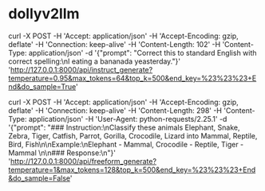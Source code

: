 # dollyv2llm
curl -X POST -H 'Accept: application/json' -H 'Accept-Encoding: gzip, deflate' -H 'Connection: keep-alive' -H 'Content-Length: 102' -H 'Content-Type: application/json' -d '{"prompt": "Correct this to standard English with correct spelling:\nI eating a bananada yeasterday."}' 'http://127.0.0.1:8000/api/instruct_generate?temperature=0.95&max_tokens=64&top_k=500&end_key=%23%23%23+End&do_sample=True'

curl -X POST -H 'Accept: application/json' -H 'Accept-Encoding: gzip, deflate' -H 'Connection: keep-alive' -H 'Content-Length: 298' -H 'Content-Type: application/json' -H 'User-Agent: python-requests/2.25.1' -d '{"prompt": "### Instruction:\nClassify these animals Elephant, Snake, Zebra, Tiger, Catfish, Parrot,                                                 Gorilla, Crocodile, Lizard into Mammal, Reptile, Bird, Fish\n\nExample:\nElephant - Mammal, Crocodile - Reptile, Tiger - Mammal \n\n### Response:\n"}' 'http://127.0.0.1:8000/api/freeform_generate?temperature=1&max_tokens=128&top_k=500&end_key=%23%23%23+End&do_sample=False'